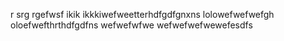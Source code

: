r
srg
rgefwsf
ikik
ikkkiwefweetterhdfgdfgnxns
lolowefwefwefgh
oloefwefthrthdfgdfns
wefwefwfwe
wefwefwefwewefesdfs
